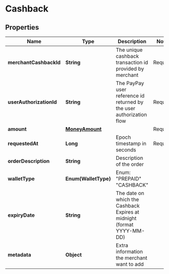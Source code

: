 
# Cashback

## Properties
Name | Type | Description | Notes
------------ | ------------- | ------------- | -------------
**merchantCashbackId** | **String** | The unique cashback transaction id provided by merchant |  Required
**userAuthorizationId** | **String** | The PayPay user reference id returned by the user authorization flow |  Required
**amount** | [**MoneyAmount**](MoneyAmount.md) |  |  Required
**requestedAt** | **Long** | Epoch timestamp in seconds |  Required
**orderDescription** | **String** | Description of the order | 
**walletType** | **Enum(WalletType)** | Enum: "PREPAID" "CASHBACK" | 
**expiryDate** | **String** | The date on which the Cashback Expires at midnight (format YYYY-MM-DD) | 
**metadata** | **Object** | Extra information the merchant want to add |  




